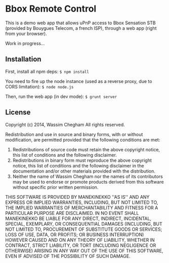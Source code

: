 # Bbox Remote Control

This is a demo web app that allows uPnP access to Bbox Sensation STB (provided by Bouygues Telecom, a french ISP), through a web app (right from your browser).

Work in progress...

## Installation

First, install all npm deps: 
```$ npm install```

You need to fire up the node instance (used as a reverse proxy, due to CORS limitation):
```$ node node.js```

Then, run the web app (in dev mode):
```$ grunt server```

## License

Copyright (c) 2014, Wassim Chegham
All rights reserved.
  
Redistribution and use in source and binary forms, with or without
modification, are permitted provided that the following conditions are met:  

1. Redistributions of source code must retain the above copyright
   notice, this list of conditions and the following disclaimer.  
2. Redistributions in binary form must reproduce the above copyright
   notice, this list of conditions and the following disclaimer in the
   documentation and/or other materials provided with the distribution.  
3. Neither the name of Wassim Chegham nor the names of its contributors
   may be used to endorse or promote products derived from this software
   without specific prior written permission.  
  
THIS SOFTWARE IS PROVIDED BY MANEKINEKKO ''AS IS'' AND ANY
EXPRESS OR IMPLIED WARRANTIES, INCLUDING, BUT NOT LIMITED TO, THE IMPLIED
WARRANTIES OF MERCHANTABILITY AND FITNESS FOR A PARTICULAR PURPOSE ARE
DISCLAIMED. IN NO EVENT SHALL MANEKINEKKO BE LIABLE FOR ANY
DIRECT, INDIRECT, INCIDENTAL, SPECIAL, EXEMPLARY, OR CONSEQUENTIAL DAMAGES
(INCLUDING, BUT NOT LIMITED TO, PROCUREMENT OF SUBSTITUTE GOODS OR SERVICES;
LOSS OF USE, DATA, OR PROFITS; OR BUSINESS INTERRUPTION) HOWEVER CAUSED AND
ON ANY THEORY OF LIABILITY, WHETHER IN CONTRACT, STRICT LIABILITY, OR TORT
(INCLUDING NEGLIGENCE OR OTHERWISE) ARISING IN ANY WAY OUT OF THE USE OF THIS
SOFTWARE, EVEN IF ADVISED OF THE POSSIBILITY OF SUCH DAMAGE.
